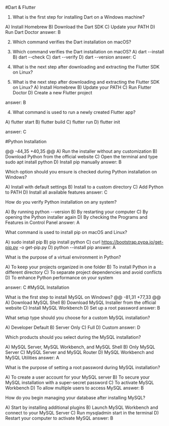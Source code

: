 #Dart & Flutter

1. What is the first step for installing Dart on a Windows machine?

A) Install Homebrew
B) Download the Dart SDK
C) Update your PATH
D) Run Dart Doctor
answer: B


2. Which command verifies the Dart installation on macOS?

3. Which command verifies the Dart installation on macOS?
A) dart --install
B) dart --check
C) dart --verify
D) dart --version
answer: C


3. What is the next step after downloading and extracting the Flutter SDK on Linux?

4. What is the next step after downloading and extracting the Flutter SDK on Linux?
A) Install Homebrew
B) Update your PATH
C) Run Flutter Doctor
D) Create a new Flutter project

answer: B

4. What command is used to run a newly created Flutter app?

A) flutter start
B) flutter build
C) flutter run
D) flutter init

answer: C

#Python Installation

@@ -44,35 +40,35 @@ A) Run the installer without any customization
B) Download Python from the official website
C) Open the terminal and type sudo apt install python
D) Install pip manually
answer: B

Which option should you ensure is checked during Python installation on Windows?

A) Install with default settings
B) Install to a custom directory
C) Add Python to PATH
D) Install all available features
answer: C

How do you verify Python installation on any system?

A) By running python --version
B) By restarting your computer
C) By opening the Python installer again
D) By checking the Programs and Features in Control Panel
answer: A

What command is used to install pip on macOS and Linux?

A) sudo install pip
B) pip install python
C) curl https://bootstrap.pypa.io/get-pip.py -o get-pip.py
D) python --install pip
answer: A

What is the purpose of a virtual environment in Python?

A) To keep your projects organized in one folder
B) To install Python in a different directory
C) To separate project dependencies and avoid conflicts
D) To enhance Python performance on your system

answer: C
#MySQL Installation

What is the first step to install MySQL on Windows?
@@ -81,31 +77,33 @@ A) Download MySQL Shell
B) Download MySQL Installer from the official website
C) Install MySQL Workbench
D) Set up a root password
answer: B

What setup type should you choose for a custom MySQL installation?

A) Developer Default
B) Server Only
C) Full
D) Custom
answer: D

Which products should you select during the MySQL installation?

A) MySQL Server, MySQL Workbench, and MySQL Shell
B) Only MySQL Server
C) MySQL Server and MySQL Router
D) MySQL Workbench and MySQL Utilities
answer: A

What is the purpose of setting a root password during MySQL installation?

A) To create a user account for your MySQL server
B) To secure your MySQL installation with a super-secret password
C) To activate MySQL Workbench
D) To allow multiple users to access MySQL
answer: B

How do you begin managing your database after installing MySQL?

A) Start by installing additional plugins
B) Launch MySQL Workbench and connect to your MySQL Server
C) Run mysqladmin start in the terminal
D) Restart your computer to activate MySQL
answer: B
